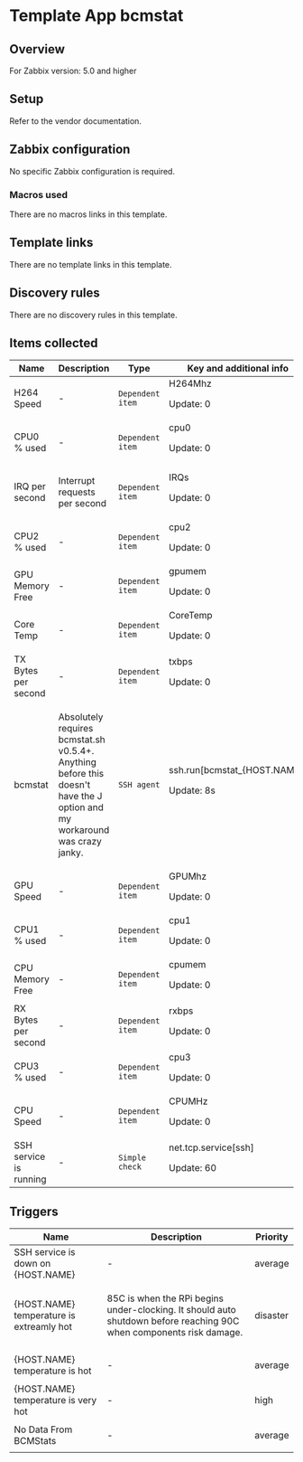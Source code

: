 # Template App bcmstat

## Overview

For Zabbix version: 5.0 and higher

## Setup

Refer to the vendor documentation.

## Zabbix configuration

No specific Zabbix configuration is required.

### Macros used

There are no macros links in this template.

## Template links

There are no template links in this template.

## Discovery rules

There are no discovery rules in this template.

## Items collected

|Name|Description|Type|Key and additional info|
|----|-----------|----|----|
|H264 Speed|<p>-</p>|`Dependent item`|H264Mhz<p>Update: 0</p>|
|CPU0 % used|<p>-</p>|`Dependent item`|cpu0<p>Update: 0</p>|
|IRQ per second|<p>Interrupt requests per second</p>|`Dependent item`|IRQs<p>Update: 0</p>|
|CPU2 % used|<p>-</p>|`Dependent item`|cpu2<p>Update: 0</p>|
|GPU Memory Free|<p>-</p>|`Dependent item`|gpumem<p>Update: 0</p>|
|Core Temp|<p>-</p>|`Dependent item`|CoreTemp<p>Update: 0</p>|
|TX Bytes per second|<p>-</p>|`Dependent item`|txbps<p>Update: 0</p>|
|bcmstat|<p>Absolutely requires bcmstat.sh v0.5.4+. Anything before this doesn't have the J option and my workaround was crazy janky.</p>|`SSH agent`|ssh.run[bcmstat_{HOST.NAME}]<p>Update: 8s</p>|
|GPU Speed|<p>-</p>|`Dependent item`|GPUMhz<p>Update: 0</p>|
|CPU1 % used|<p>-</p>|`Dependent item`|cpu1<p>Update: 0</p>|
|CPU Memory Free|<p>-</p>|`Dependent item`|cpumem<p>Update: 0</p>|
|RX Bytes per second|<p>-</p>|`Dependent item`|rxbps<p>Update: 0</p>|
|CPU3 % used|<p>-</p>|`Dependent item`|cpu3<p>Update: 0</p>|
|CPU Speed|<p>-</p>|`Dependent item`|CPUMHz<p>Update: 0</p>|
|SSH service is running|<p>-</p>|`Simple check`|net.tcp.service[ssh]<p>Update: 60</p>|
## Triggers

|Name|Description|Priority|
|----|-----------|----|
|SSH service is down on {HOST.NAME}|<p>-</p>|average|
|{HOST.NAME} temperature is extreamly hot|<p>85C is when the RPi begins under-clocking. It should auto shutdown before reaching 90C when components risk damage.</p>|disaster|
|{HOST.NAME} temperature is hot|<p>-</p>|average|
|{HOST.NAME} temperature is very hot|<p>-</p>|high|
|No Data From BCMStats|<p>-</p>|average|
